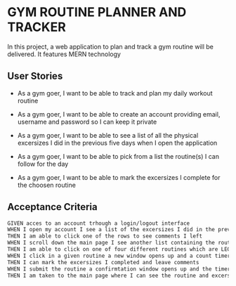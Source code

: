 # GYM ROUTINE PLANNER AND TRACKER

In this project, a web application to plan and track a gym routine will be delivered. It features MERN technology

## User Stories

* As a gym goer, I want to be able to track and plan my daily workout routine

* As a gym goer, I want to be able to create an account providing email, username and password so I can keep it private

* As a gym goer, I want to be able to see a list of all the physical excersizes I did in the previous five days when I open the application

* As a gym goer, I want to be able to pick from a list the routine(s) I can follow for the day

* As a gym goer, I want to be able to mark the excersizes I complete for the choosen routine


## Acceptance Criteria


```md
GIVEN acces to an account trhough a login/logout interface
WHEN I open my account I see a list of the excersizes I did in the previous five days, showing the routine, the excersizes completed for each routine, time, and date
THEN I am able to click one of the rows to see comments I left
WHEN I scroll down the main page I see another list containing the routines I can follow for my workout day
THEN I am able to click on one of four different routines which are LEGS ROUTINE, CARDIO ROUTINE, ARMS ROUTINE, 
WHEN I click in a given routine a new window opens up and a count timer starts
THEN I can mark the excersizes I completed and leave comments
WHEN I submit the routine a confirmtation window opens up and the timer stops
THEN I am taken to the main page where I can see the routine and excersizes submitted
